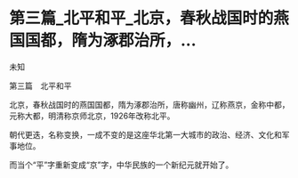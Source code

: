 # 第三篇_北平和平_北京，春秋战国时的燕国国都，隋为涿郡治所，...

未知

第三篇　北平和平

北京，春秋战国时的燕国国都，隋为涿郡治所，唐称幽州，辽称燕京，金称中都，元称大都，明清称京师北京，1926年改称北平。

朝代更迭，名称变换，一成不变的是这座华北第一大城市的政治、经济、文化和军事地位。

而当个“平”字重新变成“京”字，中华民族的一个新纪元就开始了。